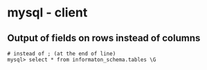 # mysql - client

## Output of fields on rows instead of columns 

```
# instead of ; (at the end of line) 
mysql> select * from informaton_schema.tables \G 


```
